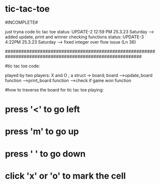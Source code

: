 # tic-tac-toe

#INCOMPLETE#

just tryna code tic tac toe
status: UPDATE-2 12:59 PM 25.3.23 Saturday  --> added update, print and winner checking functions
status: UPDATE-3 4:22PM 25.3.23 Saturday    --> fixed integer over flow issue (Ln 36)





########################################################################################################### 

#tic tac toe code:

played by two players: X and O ;
a struct -> board;
board -->update_board function
      -->print_board function
      -->check if game won function

#how to traverse the board for tic tac toe playing:

# press '<' to go left
# press 'm' to go up
# press ' ' to go down
# click 'x' or 'o' to mark the cell
    
